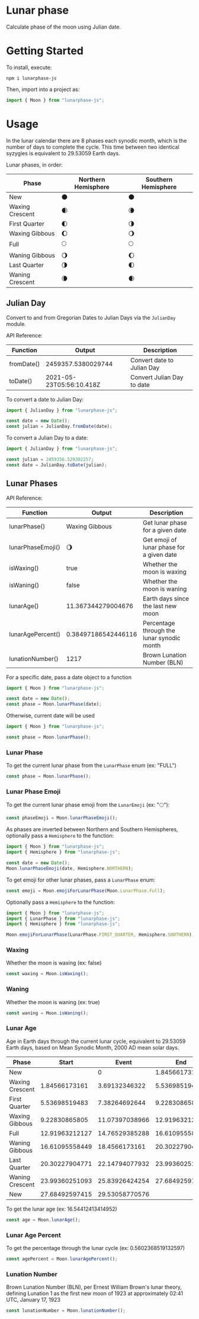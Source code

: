 # Lunar phase

Calculate phase of the moon using Julian date.

# Getting Started

To install, execute:

    npm i lunarphase-js

Then, import into a project as:

```js
import { Moon } from "lunarphase-js";
```

# Usage

In the lunar calendar there are 8 phases each synodic month, which is the number of days to complete the cycle. This time between two identical syzygies is equivalent to 29.53059 Earth days.

Lunar phases, in order:

| Phase           | Northern Hemisphere | Southern Hemisphere |
| --------------- | ------------------- | ------------------- |
| New             | 🌑                  | 🌑                  |
| Waxing Crescent | 🌒                  | 🌘                  |
| First Quarter   | 🌓                  | 🌗                  |
| Waxing Gibbous  | 🌔                  | 🌖                  |
| Full            | 🌕                  | 🌕                  |
| Waning Gibbous  | 🌖                  | 🌔                  |
| Last Quarter    | 🌗                  | 🌓                  |
| Waning Crescent | 🌘                  | 🌒                  |

## Julian Day

Convert to and from Gregorian Dates to Julian Days via the `JulianDay` module.

API Reference:

| Function   | Output                   | Description                |
| ---------- | ------------------------ | -------------------------- |
| fromDate() | 2459357.5380029744       | Convert date to Julian Day |
| toDate()   | 2021-05-23T05:56:10.418Z | Convert Julian Day to date |

To convert a date to Julian Day:

```js
import { JulianDay } from "lunarphase-js";

const date = new Date();
const julian = JulianDay.fromDate(date);
```

To convert a Julian Day to a date:

```js
import { JulianDay } from "lunarphase-js";

const julian = 2459356.529302257;
const date = JulianDay.toDate(julian);
```

## Lunar Phases

API Reference:

| Function          | Output              | Description                                |
| ----------------- | ------------------- | ------------------------------------------ |
| lunarPhase()      | Waxing Gibbous      | Get lunar phase for a given date           |
| lunarPhaseEmoji() | 🌖                  | Get emoji of lunar phase for a given date  |
| isWaxing()        | true                | Whether the moon is waxing                 |
| isWaning()        | false               | Whether the moon is waning                 |
| lunarAge()        | 11.367344279004676  | Earth days since the last new moon         |
| lunarAgePercent() | 0.38497186542446116 | Percentage through the lunar synodic month |
| lunationNumber()  | 1217                | Brown Lunation Number (BLN)                |

For a specific date, pass a date object to a function

```js
import { Moon } from "lunarphase-js";

const date = new Date();
const phase = Moon.lunarPhase(date);
```

Otherwise, current date will be used

```js
import { Moon } from "lunarphase-js";

const phase = Moon.lunarPhase();
```

### Lunar Phase

To get the current lunar phase from the `LunarPhase` enum (ex: "FULL")

```js
const phase = Moon.lunarPhase();
```

### Lunar Phase Emoji

To get the current lunar phase emoji from the `LunarEmoji` (ex: "🌕"):

```js
const phaseEmoji = Moon.lunarPhaseEmoji();
```

As phases are inverted between Northern and Southern Hemispheres, optionally pass a `Hemisphere` to the function:

```js
import { Moon } from "lunarphase-js";
import { Hemisphere } from "lunarphase-js";

const date = new Date();
Moon.lunarPhaseEmoji(date, Hemisphere.NORTHERN);
```

To get emoji for other lunar phases, pass a `LunarPhase` enum:

```js
const emoji = Moon.emojiForLunarPhase(Moon.LunarPhase.Full);
```

Optionally pass a `Hemisphere` to the function:

```js
import { Moon } from "lunarphase-js";
import { LunarPhase } from "lunarphase-js";
import { Hemisphere } from "lunarphase-js";

Moon.emojiForLunarPhase(LunarPhase.FIRST_QUARTER, Hemisphere.SOUTHERN);
```

### Waxing

Whether the moon is waxing (ex: false)

```js
const waxing = Moon.isWaxing();
```

### Waning

Whether the moon is waning (ex: true)

```js
const waning = Moon.isWaning();
```

### Lunar Age

Age in Earth days through the current lunar cycle, equivalent to 29.53059 Earth days, based on Mean Synodic Month, 2000 AD mean solar days.

| Phase           | Start          | Event          | End            |
| --------------- | -------------- | -------------- | -------------- |
| New             |                | 0              | 1.84566173161  |
| Waxing Crescent | 1.84566173161  | 3.69132346322  | 5.53698519483  |
| First Quarter   | 5.53698519483  | 7.38264692644  | 9.22830865805  |
| Waxing Gibbous  | 9.22830865805  | 11.07397038966 | 12.91963212127 |
| Full            | 12.91963212127 | 14.76529385288 | 16.61095558449 |
| Waning Gibbous  | 16.61095558449 | 18.4566173161  | 20.30227904771 |
| Last Quarter    | 20.30227904771 | 22.14794077932 | 23.99360251093 |
| Waning Crescent | 23.99360251093 | 25.83926424254 | 27.68492597415 |
| New             | 27.68492597415 | 29.53058770576 |                |

To get the lunar age (ex: 16.54412413414952)

```js
const age = Moon.lunarAge();
```

### Lunar Age Percent

To get the percentage through the lunar cycle (ex: 0.5602368519132597)

```js
const agePercent = Moon.lunarAgePercent();
```

### Lunation Number

Brown Lunation Number (BLN), per Ernest William Brown's lunar theory, defining Lunation 1 as the first new moon of 1923 at approximately 02:41 UTC, January 17, 1923

```js
const lunationNumber = Moon.lunationNumber();
```
